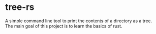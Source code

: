 # tree-rs
A simple command line tool to print the contents of a directory as a tree.
The main goal of this project is to learn the basics of rust.
